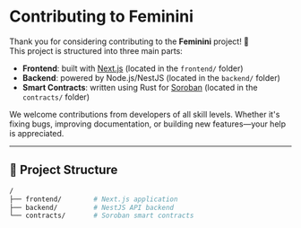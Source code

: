 # Contributing to Feminini

Thank you for considering contributing to the **Feminini** project! 🚀  
This project is structured into three main parts:
- **Frontend**: built with [Next.js](https://nextjs.org/) (located in the `frontend/` folder)
- **Backend**: powered by Node.js/NestJS (located in the `backend/` folder)
- **Smart Contracts**: written using Rust for [Soroban](https://soroban.stellar.org/) (located in the `contracts/` folder)

We welcome contributions from developers of all skill levels. Whether it's fixing bugs, improving documentation, or building new features—your help is appreciated.

---

## 📁 Project Structure

```bash
/
├── frontend/        # Next.js application
├── backend/         # NestJS API backend
└── contracts/       # Soroban smart contracts

